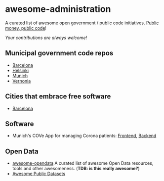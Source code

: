# awesome-administration

A curated list of awesome open government / public code initiatives. [Public money, public code](https://publiccode.eu/)!

*Your contributions are always welcome!*


## Municipal government code repos

  * [Barcelona](https://github.com/AjuntamentdeBarcelona)
  * [Helsinki](https://github.com/City-of-Helsinki)
  * [Munich](https://github.com/it-at-m)
  * [Vernonia](https://github.com/CityOfVernonia)

## Cities that embrace free software

  * [Barcelona](https://itsfoss.com/barcelona-open-source/)

## Software

  * Munich's COVe App for managing Corona patients: [Frontend](https://github.com/it-at-m/cove-frontend), [Backend](https://github.com/it-at-m/cove-backend)

## Open Data

  * [awesome-opendata](https://github.com/DigitalCommonsLab/awesome-opendata) A curated list of awesome Open Data resources, tools and other awesomeness. (**TDB: is this really awesome?**)
  * [Awesome Public Datasets](https://github.com/awesomedata/awesome-public-datasets)
